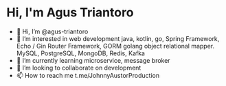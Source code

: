 # Hi, I'm Agus Triantoro

- 👋 Hi, I’m @agus-triantoro
- 👀 I’m interested in web development java, kotlin, go,
  Spring Framework, Echo / Gin Router Framework, GORM golang object relational mapper.
  MySQL, PostgreSQL, MongoDB, Redis, Kafka
- 🌱 I’m currently learning microservice, message broker
- 💞️ I’m looking to collaborate on development
- 📫 How to reach me t.me/JohnnyAustorProduction

<!---
agus-triantoro/agus-triantoro is a ✨ special ✨ repository because its `README.md` (this file) appears on your GitHub profile.
You can click the Preview link to take a look at your changes.
--->
